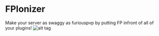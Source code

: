 FPIonizer
=========

Make your server as swaggy as furiouspvp by putting FP infront of all of your plugins!
![alt tag](http://i.gyazo.com/2374869bd73b6a9b67ac5f8449da1a45.png)
